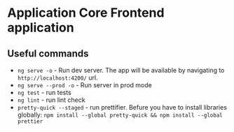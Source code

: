 # Application Core Frontend application 

## Useful commands

- `ng serve -o` - Run dev server. The app will be available by navigating to `http://localhost:4200/` url.
- `ng serve --prod -o` - Run server in prod mode
- `ng test` - run tests
- `ng lint` - run lint check
- `pretty-quick --staged` - run prettifier. Befure you have to install libraries globally: `npm install --global pretty-quick && npm install --global prettier`
